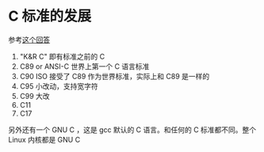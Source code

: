# C 标准的发展

参考[这个回答](https://stackoverflow.com/questions/17206568/what-is-the-difference-between-c-c99-ansi-c-and-gnu-c#answer-17209532)

1. "K&R C" 即有标准之前的 C 
2. C89 or ANSI-C 世界上第一个 C 语言标准
3. C90 ISO 接受了 C89 作为世界标准，实际上和 C89 是一样的
4. C95 小改动，支持宽字符
5. C99 大改
6. C11
7. C17

另外还有一个 GNU C ，这是 gcc 默认的 C 语言。和任何的 C 标准都不同。整个 Linux 内核都是 GNU C
